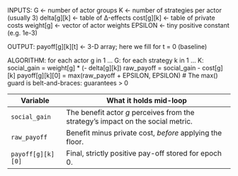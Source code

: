INPUTS:
G ← number of actor groups
K ← number of strategies per actor (usually 3)
delta[g][k] ← table of Δ-effects
cost[g][k] ← table of private costs
weight[g] ← vector of actor weights
EPSILON ← tiny positive constant (e.g. 1e-3)

OUTPUT:
payoff[g][k][t] ← 3-D array; here we fill for t = 0 (baseline)

ALGORITHM:
for each actor g in 1 … G:
for each strategy k in 1 … K:
social_gain = weight[g] \* (- delta[g][k])
raw_payoff = social_gain - cost[g][k]
payoff[g][k][0] = max(raw_payoff + EPSILON, EPSILON) # The max() guard is belt-and-braces: guarantees > 0

| Variable          | What it holds mid-loop                                                           |
| ----------------- | -------------------------------------------------------------------------------- |
| `social_gain`     | The benefit actor _g_ perceives from the strategy’s impact on the social metric. |
| `raw_payoff`      | Benefit minus private cost, _before_ applying the floor.                         |
| `payoff[g][k][0]` | Final, strictly positive pay-off stored for epoch 0.                             |

